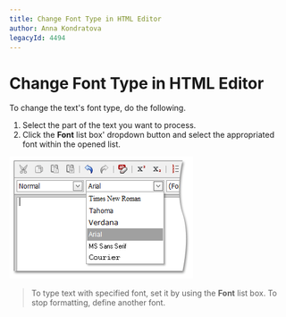 ```yaml
---
title: Change Font Type in HTML Editor
author: Anna Kondratova
legacyId: 4494
---
```

# Change Font Type in HTML Editor
To change the text's font type, do the following.
1. Select the part of the text you want to process.
2. Click the **Font** list box' dropdown button and select the appropriated font within the opened list.

![ASPxHtmlEditor-WorkingWithText-FontType](../../../images/img7395.png)

> To type text with specified font, set it by using the **Font** list box. To stop formatting, define another font.